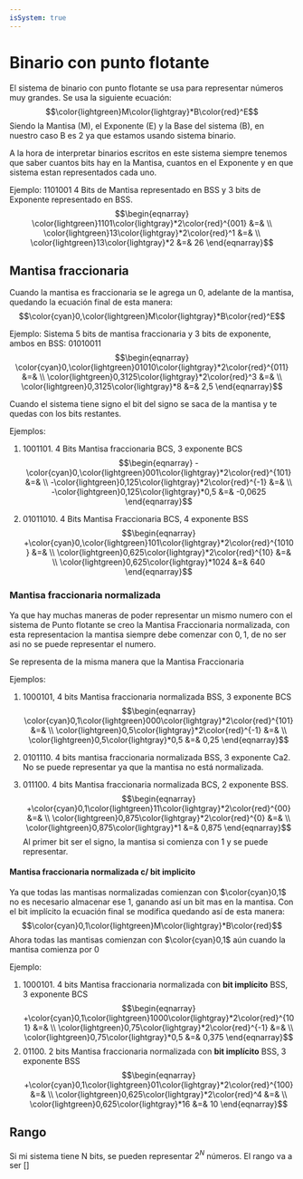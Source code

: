 ```yaml
---
isSystem: true
---
```


# Binario con punto flotante

El sistema de binario con punto flotante se usa para representar números muy grandes. Se usa la siguiente ecuación: $$\color{lightgreen}M\color{lightgray}*B\color{red}^E$$
Siendo la Mantisa (M), el Exponente (E) y la Base del sistema (B), en nuestro caso B es 2 ya que estamos usando sistema binario.

A la hora de interpretar binarios escritos en este sistema siempre tenemos que saber cuantos bits hay en la Mantisa, cuantos en el Exponente y en que sistema estan representados cada uno.

Ejemplo:
1101001 4 Bits de Mantisa representado en BSS y 3 bits de Exponente representado en BSS.
$$\begin{eqnarray}
\color{lightgreen}1101\color{lightgray}*2\color{red}^{001} &=& \\
\color{lightgreen}13\color{lightgray}*2\color{red}^1 &=& \\
\color{lightgreen}13\color{lightgray}*2 &=& 26
\end{eqnarray}$$

## Mantisa fraccionaria

Cuando la mantisa es fraccionaria se le agrega un $0,$ adelante de la mantisa, quedando la ecuación final de esta manera: 
$$\color{cyan}0,\color{lightgreen}M\color{lightgray}*B\color{red}^E$$

Ejemplo: 
Sistema 5 bits de mantisa fraccionaria y 3 bits de exponente, ambos en BSS: 01010011
$$\begin{eqnarray}
\color{cyan}0,\color{lightgreen}01010\color{lightgray}*2\color{red}^{011} &=& \\
\color{lightgreen}0,3125\color{lightgray}*2\color{red}^3 &=& \\
\color{lightgreen}0,3125\color{lightgray}*8 &=& 2,5
\end{eqnarray}$$

Cuando el sistema tiene signo el bit del signo se saca de la mantisa y te quedas con los bits restantes.

Ejemplos:
1. 1001101\. 4 Bits Mantisa fraccionaria BCS, 3 exponente BCS $$\begin{eqnarray}
-\color{cyan}0,\color{lightgreen}001\color{lightgray}*2\color{red}^{101} &=& \\
-\color{lightgreen}0,125\color{lightgray}*2\color{red}^{-1} &=& \\
-\color{lightgreen}0,125\color{lightgray}*0,5 &=& -0,0625
\end{eqnarray}$$

2. 01011010\. 4 Bits Mantisa Fraccionaria BCS, 4 exponente BSS $$\begin{eqnarray}
+\color{cyan}0,\color{lightgreen}101\color{lightgray}*2\color{red}^{1010} &=& \\
\color{lightgreen}0,625\color{lightgray}*2\color{red}^{10} &=& \\
\color{lightgreen}0,625\color{lightgray}*1024 &=& 640
\end{eqnarray}$$

### Mantisa fraccionaria normalizada

Ya que hay muchas maneras de poder representar un mismo numero con el sistema de Punto flotante se creo la Mantisa Fraccionaria normalizada, con esta representacion la mantisa siempre debe comenzar con $0,1$, de no ser asi no se puede representar el numero. 

Se representa de la misma manera que la Mantisa Fraccionaria

Ejemplos:
1. 1000101\, 4 bits Mantisa fraccionaria normalizada BSS, 3 exponente BCS $$\begin{eqnarray}
\color{cyan}0,1\color{lightgreen}000\color{lightgray}*2\color{red}^{101} &=& \\
\color{lightgreen}0,5\color{lightgray}*2\color{red}^{-1} &=& \\
\color{lightgreen}0,5\color{lightgray}*0,5 &=& 0,25
\end{eqnarray}$$
2. 0101110\. 4 bits mantisa fraccionaria normalizada BSS, 3 exponente Ca2.
    No se puede representar ya que la mantisa no está normalizada.

3. 011100\. 4 bits Mantisa fraccionaria normalizada BCS, 2 exponente BSS. $$\begin{eqnarray}
+\color{cyan}0,1\color{lightgreen}11\color{lightgray}*2\color{red}^{00} &=& \\
\color{lightgreen}0,875\color{lightgray}*2\color{red}^{0} &=& \\
\color{lightgreen}0,875\color{lightgray}*1 &=& 0,875
\end{eqnarray}$$
Al primer bit ser el signo, la mantisa si comienza con 1 y se puede representar.

#### Mantisa fraccionaria normalizada c/ bit implicito

Ya que todas las mantisas normalizadas comienzan con $\color{cyan}0,1$ no es necesario almacenar ese 1, ganando así un bit mas en la mantisa. Con el bit implícito la ecuación final se modifica quedando así de esta manera:  $$\color{cyan}0,1\color{lightgreen}M\color{lightgray}*B\color{red}$$
Ahora todas las mantisas comienzan con $\color{cyan}0,1$ aún cuando la mantisa comienza por 0

Ejemplo: 
1. 1000101\. 4 bits Mantisa fraccionaria normalizada con **bit implícito** BSS, 3 exponente BCS $$\begin{eqnarray}
+\color{cyan}0,1\color{lightgreen}1000\color{lightgray}*2\color{red}^{101} &=& \\
\color{lightgreen}0,75\color{lightgray}*2\color{red}^{-1} &=& \\
\color{lightgreen}0,75\color{lightgray}*0,5 &=& 0,375
\end{eqnarray}$$
2. 01100\. 2 bits Mantisa fraccionaria normalizada con **bit implícito** BSS, 3 exponente BSS $$\begin{eqnarray}
+\color{cyan}0,1\color{lightgreen}01\color{lightgray}*2\color{red}^{100} &=& \\
\color{lightgreen}0,625\color{lightgray}*2\color{red}^4 &=& \\
\color{lightgreen}0,625\color{lightgray}*16 &=& 10
\end{eqnarray}$$

## Rango

Si mi sistema tiene N bits, se pueden representar $2^N$ números.
El rango va a ser []
